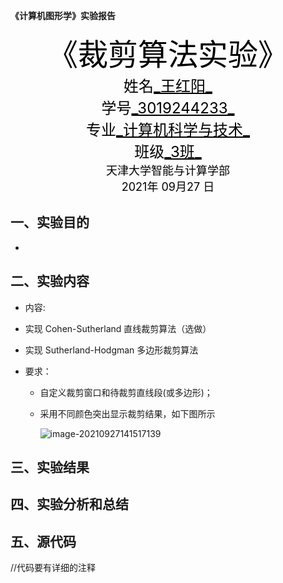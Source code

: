 

**《计算机图形学》实验报告**





<center> <font color=black size=8>《裁剪算法实验》</font>  </center>















<center><font color=black size=5>姓名<u>_王红阳_</u></font></center>
<center><font color=black size=5>学号<u>_3019244233_</u></font></center>
<center><font color=black size=5>专业<u>_计算机科学与技术_</u></font></center>
<center><font color=black size=5>班级<u>_3班_</u></font></center>







<center><font color=black size=4>天津大学智能与计算学部</font></center>

<center><font color=black size=4>2021年 09月27 日 </font></center>

<div STYLE="page-break-after: always;"></div>

## 一、实验目的

- 

## 二、实验内容

-  内容:

  - 实现 Cohen-Sutherland 直线裁剪算法（选做）
  - 实现 Sutherland-Hodgman 多边形裁剪算法 

- 要求： 

  - 自定义裁剪窗口和待裁剪直线段(或多边形)；

  - 采用不同颜色突出显示裁剪结果，如下图所示

    ![image-20210927141517139](https://cdn.jsdelivr.net/gh/ChangQingAAS/for_picgo/img/20210927141518.png)

## 三、实验结果

## 四、实验分析和总结

## 五、源代码

//代码要有详细的注释
